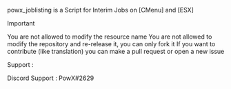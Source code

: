 powx_joblisting is a Script for Interim Jobs on [CMenu] and [ESX]

Important

You are not allowed to modify the resource name You are not allowed to modify the repository and re-release it, you can only fork it If you want to contribute (like translation) you can make a pull request or open a new issue

Support :

Discord Support : PowX#2629

